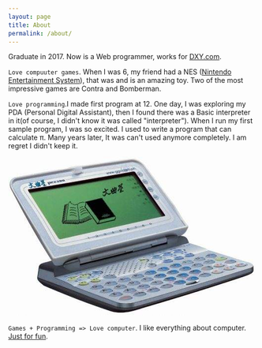 ```yaml
---
layout: page
title: About
permalink: /about/
---
```



Graduate in 2017. Now is a Web programmer, works for [DXY.com](https://DXY.com).

`Love compuuter games`. When I was 6, my friend had a NES ([Nintendo Entertainment System](https://en.wikipedia.org/wiki/Nintendo_Entertainment_System)), that was and is an amazing toy. Two of the most impressive games are Contra and Bomberman.

`Love programming`.I made first program at 12. One day, I was exploring my PDA (Personal Digital Assistant), then I found there was a Basic interpreter in it(of course, I didn't know it was called "interpreter"). When I run my first sample program, I was so excited. I used to write a program that can calculate π. Many years later, It was can't used anymore completely. I am regret I didn't keep it.

![My first PDA that can programe](/images/wenquxing_open.jpeg "My first PDA that can programe")

`Games + Programming => Love computer`. I like everything about computer. [Just for fun](https://en.wikipedia.org/wiki/Linus_Torvalds#Bibliography).




